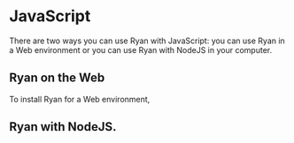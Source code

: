 # JavaScript

There are two ways you can use Ryan with JavaScript: you can use Ryan in a Web environment or you can use Ryan with NodeJS in your computer.

## Ryan on the Web

To install Ryan for a Web environment, 

## Ryan with NodeJS.
